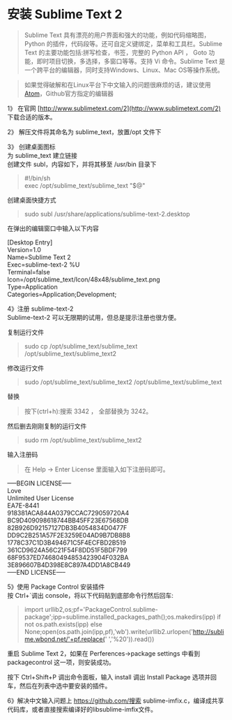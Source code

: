 # 安装 Sublime Text 2
>Sublime Text 具有漂亮的用户界面和强大的功能，例如代码缩略图，Python 的插件，代码段等。还可自定义键绑定，菜单和工具栏。Sublime Text 的主要功能包括:拼写检查，书签，完整的 Python API ， Goto 功能，即时项目切换，多选择，多窗口等等。支持 Vi 命令。Sublime Text 是一个跨平台的编辑器，同时支持Windows、Linux、Mac OS等操作系统。

>如果觉得破解和在Linux平台下中文输入的问题很麻烦的话，建议使用[Atom](./atom.md)，Github官方指定的编辑器

1》 在官网 [http://www.sublimetext.com/2](http://www.sublimetext.com/2) 下载合适的版本。

2》 解压文件将其命名为 sublime_text，放置/opt 文件下

3》 创建桌面图标   
为 sublime_text 建立链接    
创建文件 subl，内容如下，并将其移至 /usr/bin 目录下   

>\#!/bin/sh   
exec /opt/sublime_text/sublime_text "$@"

创建桌面快捷方式
>sudo subl /usr/share/applications/sublime-text-2.desktop

在弹出的编辑窗口中输入以下内容
>
[Desktop Entry]   
Version=1.0   
Name=Sublime Text 2   
Exec=sublime-text-2 %U   
Terminal=false   
Icon=/opt/sublime_text/Icon/48x48/sublime_text.png   
Type=Application   
Categories=Application;Development;   

4》注册 sublime-text-2   
Sublime-text-2 可以无限期的试用，但总是提示注册也很方便。   

复制运行文件
>sudo cp /opt/sublime_text/sublime_text /opt/sublime_text/sublime_text2

修改运行文件
>sudo /opt/sublime_text/sublime_text2 /opt/sublime_text/sublime_text

替换
>按下(ctrl+h):搜索 3342 ， 全部替换为 3242。

然后删去刚刚复制的运行文件
>sudo rm /opt/sublime_text/sublime_text2

输入注册码
>在 Help -> Enter License 里面输入如下注册码即可。
>
—–BEGIN LICENSE—–    
Love    
Unlimited User License    
EA7E-8441    
918381ACA844A0379CCAC729059720A4    
BC9D409098618744BB45FF23E67568DB    
82B926D92157127DB3B4054834D0477F    
DD9C2B251A57F2E3259E04AD9B7DB8B8    
1778C37C1D3B494671C5F4ECFBD2B519    
361CD9624A56C21F54F8DD51F5BDF799    
68F9537ED74680494853423904F032BA    
3E896607B4D398E8C897A4DD1A8CB449    
—–END LICENSE—–    

5》使用 Package Control 安装插件   
按 Ctrl+`调出 console，将以下代码贴到底部命令行然后回车:
>import urllib2,os;pf='PackageControl.sublime-package';ipp=sublime.installed_packages_path();os.makedirs(ipp) if not os.path.exists(ipp) else None;open(os.path.join(ipp,pf),'wb').write(urllib2.urlopen('http://sublime.wbond.net/'+pf.replace(' ','%20')).read())

重启 Sublime Text 2，如果在 Perferences->package settings 中看到 packagecontrol 这一项，则安装成功。

按下 Ctrl+Shift+P 调出命令面板，输入 install 调出 Install Package 选项并回车，然后在列表中选中要安装的插件。

6》解决中文输入问题上 https://github.com/搜索 sublime-imfix.c，编译成共享代码库，或者直接搜索编译好的libsublime-imfix文件。
